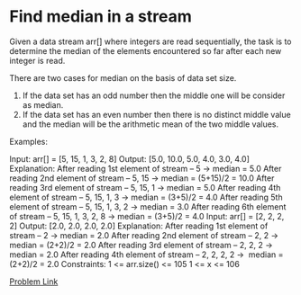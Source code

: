 # Find median in a stream

Given a data stream arr[] where integers are read sequentially, the task is to determine the median of the elements encountered so far after each new integer is read.

There are two cases for median on the basis of data set size.

1. If the data set has an odd number then the middle one will be consider as median.
2. If the data set has an even number then there is no distinct middle value and the median will be the arithmetic mean of the two middle values.

Examples:

Input:  arr[] = [5, 15, 1, 3, 2, 8]
Output: [5.0, 10.0, 5.0, 4.0, 3.0, 4.0] 
Explanation: 
After reading 1st element of stream – 5 -> median = 5.0
After reading 2nd element of stream – 5, 15 -> median = (5+15)/2 = 10.0 
After reading 3rd element of stream – 5, 15, 1 -> median = 5.0
After reading 4th element of stream – 5, 15, 1, 3 ->  median = (3+5)/2 = 4.0
After reading 5th element of stream – 5, 15, 1, 3, 2 -> median = 3.0
After reading 6th element of stream – 5, 15, 1, 3, 2, 8 ->  median = (3+5)/2 = 4.0
Input: arr[] = [2, 2, 2, 2]
Output: [2.0, 2.0, 2.0, 2.0]
Explanation: 
After reading 1st element of stream – 2 -> median = 2.0
After reading 2nd element of stream – 2, 2 -> median = (2+2)/2 = 2.0
After reading 3rd element of stream – 2, 2, 2 -> median = 2.0
After reading 4th element of stream – 2, 2, 2, 2 ->  median = (2+2)/2 = 2.0
Constraints:
1 <= arr.size() <= 105
1 <= x <= 106

[Problem Link](https://www.geeksforgeeks.org/problems/find-median-in-a-stream-1587115620/1)